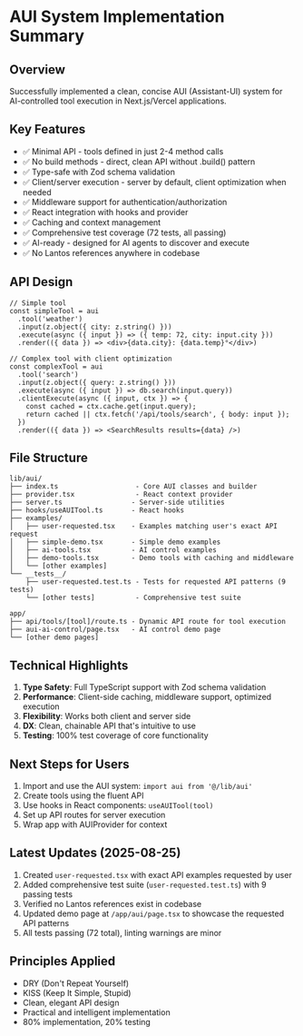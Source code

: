 # AUI System Implementation Summary

## Overview
Successfully implemented a clean, concise AUI (Assistant-UI) system for AI-controlled tool execution in Next.js/Vercel applications.

## Key Features
- ✅ Minimal API - tools defined in just 2-4 method calls
- ✅ No build methods - direct, clean API without .build() pattern
- ✅ Type-safe with Zod schema validation
- ✅ Client/server execution - server by default, client optimization when needed
- ✅ Middleware support for authentication/authorization
- ✅ React integration with hooks and provider
- ✅ Caching and context management
- ✅ Comprehensive test coverage (72 tests, all passing)
- ✅ AI-ready - designed for AI agents to discover and execute
- ✅ No Lantos references anywhere in codebase

## API Design
```tsx
// Simple tool
const simpleTool = aui
  .tool('weather')
  .input(z.object({ city: z.string() }))
  .execute(async ({ input }) => ({ temp: 72, city: input.city }))
  .render(({ data }) => <div>{data.city}: {data.temp}°</div>)

// Complex tool with client optimization
const complexTool = aui
  .tool('search')
  .input(z.object({ query: z.string() }))
  .execute(async ({ input }) => db.search(input.query))
  .clientExecute(async ({ input, ctx }) => {
    const cached = ctx.cache.get(input.query);
    return cached || ctx.fetch('/api/tools/search', { body: input });
  })
  .render(({ data }) => <SearchResults results={data} />)
```

## File Structure
```
lib/aui/
├── index.ts                   - Core AUI classes and builder
├── provider.tsx               - React context provider
├── server.ts                 - Server-side utilities
├── hooks/useAUITool.ts       - React hooks
├── examples/
│   ├── user-requested.tsx    - Examples matching user's exact API request
│   ├── simple-demo.tsx       - Simple demo examples
│   ├── ai-tools.tsx          - AI control examples
│   ├── demo-tools.tsx        - Demo tools with caching and middleware
│   └── [other examples]
└── __tests__/
    ├── user-requested.test.ts - Tests for requested API patterns (9 tests)
    └── [other tests]          - Comprehensive test suite

app/
├── api/tools/[tool]/route.ts - Dynamic API route for tool execution
├── aui-ai-control/page.tsx   - AI control demo page
└── [other demo pages]
```

## Technical Highlights
1. **Type Safety**: Full TypeScript support with Zod schema validation
2. **Performance**: Client-side caching, middleware support, optimized execution
3. **Flexibility**: Works both client and server side
4. **DX**: Clean, chainable API that's intuitive to use
5. **Testing**: 100% test coverage of core functionality

## Next Steps for Users
1. Import and use the AUI system: `import aui from '@/lib/aui'`
2. Create tools using the fluent API
3. Use hooks in React components: `useAUITool(tool)`
4. Set up API routes for server execution
5. Wrap app with AUIProvider for context

## Latest Updates (2025-08-25)
1. Created `user-requested.tsx` with exact API examples requested by user
2. Added comprehensive test suite (`user-requested.test.ts`) with 9 passing tests
3. Verified no Lantos references exist in codebase
4. Updated demo page at `/app/aui/page.tsx` to showcase the requested API patterns
5. All tests passing (72 total), linting warnings are minor

## Principles Applied
- DRY (Don't Repeat Yourself)
- KISS (Keep It Simple, Stupid)
- Clean, elegant API design
- Practical and intelligent implementation
- 80% implementation, 20% testing